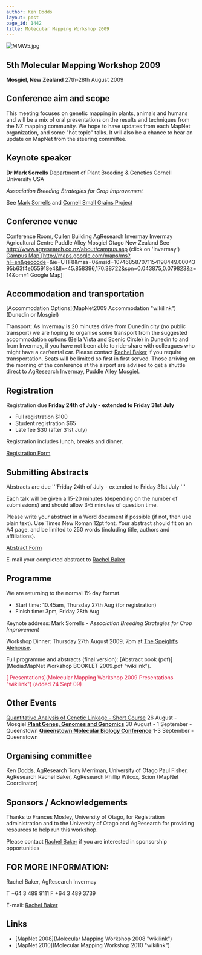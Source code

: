 ```yaml
---
author: Ken Dodds
layout: post
page_id: 1442
title: Molecular Mapping Workshop 2009
---
```

![](MMW5.jpg "MMW5.jpg")

## 5th Molecular Mapping Workshop 2009

**Mosgiel, New Zealand**
 27th-28th August 2009

## Conference aim and scope

This meeting focuses on genetic mapping in plants, animals and humans and will be a mix of oral presentations on the results and techniques from the NZ mapping community. We hope to have updates from each MapNet organization, and some "hot topic" talks. It will also be a chance to hear an update on MapNet from the steering committee.

## Keynote speaker

**Dr Mark Sorrells**
Department of Plant Breeding & Genetics
Cornell University
USA

*Association Breeding Strategies for Crop Improvement*

See [Mark Sorrells](http://plbrgen.cals.cornell.edu/cals/pbg/people/faculty.cfm?netId=mes12) and [Cornell Small Grains Project](http://smallgrains.cit.cornell.edu/)

## Conference venue

Conference Room, Cullen Building
AgResearch Invermay
Invermay Agricultural Centre
Puddle Alley
Mosgiel
Otago
New Zealand
See <http://www.agresearch.co.nz/about/campus.asp> (click on 'Invermay')
[ Campus Map ](Media:InvermayCampusMap.jpg "wikilink")
[<http://maps.google.com/maps/ms?hl=en&geocode>=&ie=UTF8&msa=0&msid=107468587071154198449.0004395b63f4e055918e4&ll=-45.858396,170.38722&spn=0.043875,0.079823&z=14&om=1 Google Map]

## Accommodation and transportation

[Accommodation Options](MapNet2009 Accommodation "wikilink") (Dunedin or Mosgiel)

Transport: As Invermay is 20 minutes drive from Dunedin city (no public transport) we are hoping to organise some transport from the suggested accommodation options (Bella Vista and Scenic Circle) in Dunedin to and from Invermay, if you have not been able to ride-share with colleagues who might have a car/rental car. Please contact [Rachel Baker](mailto:rachel.baker@agresearch.co.nz) if you require transportation. Seats will be limited so first in first served. Those arriving on the morning of the conference at the airport are advised to get a shuttle direct to AgResearch Invermay, Puddle Alley Mosgiel.

## Registration

Registration due **Friday 24th of July - extended to Friday 31st July**

-   Full registration \$100
-   Student registration \$65
-   Late fee \$30 (after 31st July)

Registration includes lunch, breaks and dinner.

[Registration Form](Media:MapNet09Reg.doc "wikilink")

## Submitting Abstracts

Abstracts are due '''Friday 24th of July - extended to Friday 31st July '''

Each talk will be given a 15-20 minutes (depending on the number of submissions) and should allow 3-5 minutes of question time.

Please write your abstract in a Word document if possible (if not, then use plain text). Use Times New Roman 12pt font. Your abstract should fit on an A4 page, and be limited to 250 words (including title, authors and affiliations).

[ Abstract Form](Media:MapNet09Abstract_form.doc "wikilink")

E-mail your completed abstract to [Rachel Baker](mailto:rachel.baker@agresearch.co.nz)

## Programme

We are returning to the normal 1½ day format.

-   Start time: 10.45am, Thursday 27th Aug (for registration)
-   Finish time: 3pm, Friday 28th Aug

Keynote address: Mark Sorrells - *Association Breeding Strategies for Crop Improvement*

Workshop Dinner: Thursday 27th August 2009, 7pm at [The Speight’s Alehouse](http://www.thealehouse.co.nz/).

Full programme and abstracts (final version): [Abstract book (pdf)](Media:MapNet Workshop BOOKLET 2009.pdf "wikilink").

<font color=crimson> [ Presentations](Molecular Mapping Workshop 2009 Presentations "wikilink") (added 24 Sept 09) </font>

## Other Events

[ Quantitative Analysis of Genetic Linkage - Short Course](QAGL09 "wikilink") 26 August - Mosgiel
**[Plant Genes, Genomes and Genomics](http://www.qmb.org.nz/plant-index.htm)** 30 August - 1 September - Queenstown
**[Queenstown Molecular Biology Conference](http://www.qmb.org.nz)** 1-3 September - Queenstown

## Organising committee

Ken Dodds, AgResearch
Tony Merriman, University of Otago
Paul Fisher, AgResearch
Rachel Baker, AgResearch
Phillip Wilcox, Scion (MapNet Coordinator)

## Sponsors / Acknowledgements

Thanks to Frances Mosley, University of Otago, for Registration administration and to the University of Otago and AgResearch for providing resources to help run this workshop.

Please contact [Rachel Baker](mailto:rachel.baker@agresearch.co.nz) if you are interested in sponsorship opportunities

## FOR MORE INFORMATION:

Rachel Baker, AgResearch Invermay

T +64 3 489 9111 F +64 3 489 3739

E-mail: [Rachel Baker](mailto:rachel.baker@agresearch.co.nz)

## Links

-   [MapNet 2008](Molecular Mapping Workshop 2008 "wikilink")
-   [MapNet 2010](Molecular Mapping Workshop 2010 "wikilink")

